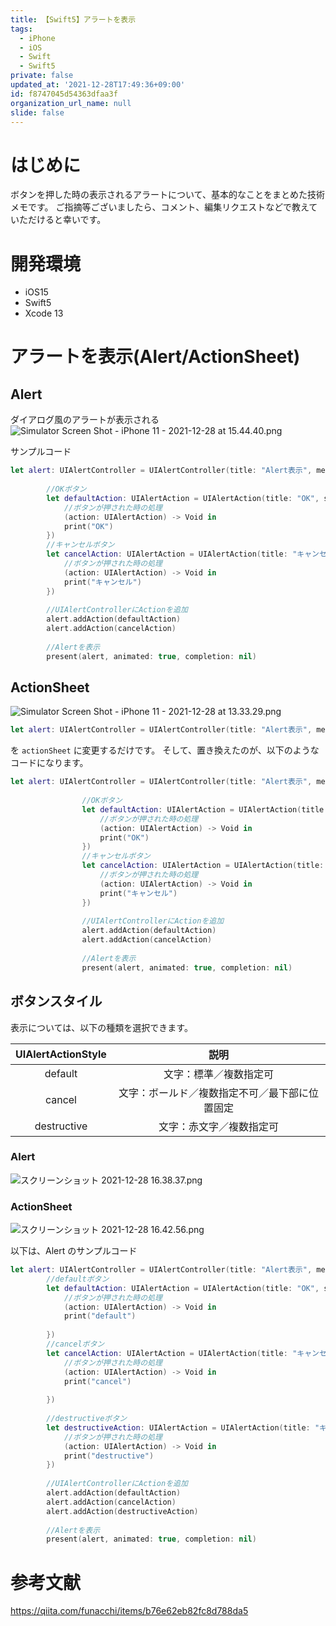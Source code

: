 ```yaml
---
title: 【Swift5】アラートを表示
tags:
  - iPhone
  - iOS
  - Swift
  - Swift5
private: false
updated_at: '2021-12-28T17:49:36+09:00'
id: f8747045d54363dfaa3f
organization_url_name: null
slide: false
---
```

# はじめに
ボタンを押した時の表示されるアラートについて、基本的なことをまとめた技術メモです。
ご指摘等ございましたら、コメント、編集リクエストなどで教えていただけると幸いです。

# 開発環境
- iOS15
- Swift5
- Xcode 13


# アラートを表示(Alert/ActionSheet)
## Alert
ダイアログ風のアラートが表示される
![Simulator Screen Shot - iPhone 11 - 2021-12-28 at 15.44.40.png](https://qiita-image-store.s3.ap-northeast-1.amazonaws.com/0/707293/6b2c4a8f-c59e-cb0f-c208-e689f2dce652.png)

サンプルコード

```swift
let alert: UIAlertController = UIAlertController(title: "Alert表示", message: "hoge", preferredStyle: .alert)
        
        //OKボタン
        let defaultAction: UIAlertAction = UIAlertAction(title: "OK", style: .default, handler: {
            //ボタンが押された時の処理
            (action: UIAlertAction) -> Void in
            print("OK")
        })
        //キャンセルボタン
        let cancelAction: UIAlertAction = UIAlertAction(title: "キャンセル", style: .default, handler: {
            //ボタンが押された時の処理
            (action: UIAlertAction) -> Void in
            print("キャンセル")
        })
        
        //UIAlertControllerにActionを追加
        alert.addAction(defaultAction)
        alert.addAction(cancelAction)
        
        //Alertを表示
        present(alert, animated: true, completion: nil)
```

## ActionSheet
![Simulator Screen Shot - iPhone 11 - 2021-12-28 at 13.33.29.png](https://qiita-image-store.s3.ap-northeast-1.amazonaws.com/0/707293/cd4fa82e-a366-ce6c-9fe7-50ddd4e66b58.png)

```swift
let alert: UIAlertController = UIAlertController(title: "Alert表示", message: "hoge", preferredStyle: .alert)
```
を `actionSheet` に変更するだけです。
そして、置き換えたのが、以下のようなコードになります。

```swift
let alert: UIAlertController = UIAlertController(title: "Alert表示", message: "hoge", preferredStyle: UIAlertController.Style.actionSheet)
                
                //OKボタン
                let defaultAction: UIAlertAction = UIAlertAction(title: "OK", style: .default, handler: {
                    //ボタンが押された時の処理
                    (action: UIAlertAction) -> Void in
                    print("OK")
                })
                //キャンセルボタン
                let cancelAction: UIAlertAction = UIAlertAction(title: "キャンセル", style: .default, handler: {
                    //ボタンが押された時の処理
                    (action: UIAlertAction) -> Void in
                    print("キャンセル")
                })
                
                //UIAlertControllerにActionを追加
                alert.addAction(defaultAction)
                alert.addAction(cancelAction)
                
                //Alertを表示
                present(alert, animated: true, completion: nil)
```

## ボタンスタイル

表示については、以下の種類を選択できます。

| UIAlertActionStyle | 説明 |
|:-:|:-:|
| default  |  文字：標準／複数指定可 |
|  cancel |  文字：ボールド／複数指定不可／最下部に位置固定 |
| destructive  |  文字：赤文字／複数指定可|

### Alert
![スクリーンショット 2021-12-28 16.38.37.png](https://qiita-image-store.s3.ap-northeast-1.amazonaws.com/0/707293/1209df25-4e1f-1401-2c1e-5e8ef8aa22c9.png)

### ActionSheet

![スクリーンショット 2021-12-28 16.42.56.png](https://qiita-image-store.s3.ap-northeast-1.amazonaws.com/0/707293/c5c3ce9c-69db-16bd-88d6-b7bc7ff07411.png)

以下は、Alert のサンプルコード

```swift
let alert: UIAlertController = UIAlertController(title: "Alert表示", message: "hoge", preferredStyle: .alert)
        //defaultボタン
        let defaultAction: UIAlertAction = UIAlertAction(title: "OK", style: .default, handler: {
            //ボタンが押された時の処理
            (action: UIAlertAction) -> Void in
            print("default")
            
        })
        //cancelボタン
        let cancelAction: UIAlertAction = UIAlertAction(title: "キャンセル", style: .cancel, handler: {
            //ボタンが押された時の処理
            (action: UIAlertAction) -> Void in
            print("cancel")
            
        })
        
        //destructiveボタン
        let destructiveAction: UIAlertAction = UIAlertAction(title: "キャンセル", style: .destructive, handler: {
            //ボタンが押された時の処理
            (action: UIAlertAction) -> Void in
            print("destructive")
        })
        
        //UIAlertControllerにActionを追加
        alert.addAction(defaultAction)
        alert.addAction(cancelAction)
        alert.addAction(destructiveAction)
        
        //Alertを表示
        present(alert, animated: true, completion: nil)
```

# 参考文献

https://qiita.com/funacchi/items/b76e62eb82fc8d788da5

































